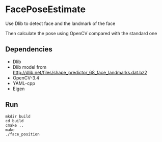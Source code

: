 # FacePoseEstimate
Use Dlib to detect face and the landmark of the face 

Then calculate the pose using OpenCV compared with the standard one

## Dependencies

- Dlib
- Dlib model from http://dlib.net/files/shape_predictor_68_face_landmarks.dat.bz2
- OpenCV-3.4
- YAML-cpp
- Eigen



## Run

```shell
mkdir build
cd build
cmake ..
make
./face_position
```

